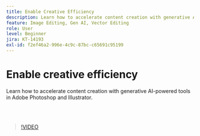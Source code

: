 ```yaml
---
title: Enable Creative Efficiency
description: Learn how to accelerate content creation with generative AI-powered tools in Adobe Photoshop and Illustrator
feature: Image Editing, Gen AI, Vector Editing
role: User
level: Beginner
jira: KT-14193
exl-id: f2ef46a2-996e-4c9c-87bc-c65691c95199
---
```

# Enable creative efficiency

Learn how to accelerate content creation with generative AI-powered tools in Adobe Photoshop and Illustrator.

<br>&nbsp;

>[!VIDEO](https://video.tv.adobe.com/v/3425036?quality=12&learn=on&hidetitle=true)
